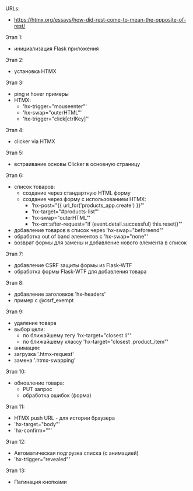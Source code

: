 URLs:

- https://htmx.org/essays/how-did-rest-come-to-mean-the-opposite-of-rest/

Этап 1:

- инициализация Flask приложения

Этап 2:

- установка HTMX

Этап 3:

- ping и hover примеры
- HTMX:
    - 'hx-trigger="mouseenter"'
    - 'hx-swap="outerHTML"'
    - 'hx-trigger="click[ctrlKey]"'

Этап 4:

- clicker via HTMX

Этап 5:

- встраивание основы Clicker в основную страницу

Этап 6:

- список товаров:
    - создание через стандартную HTML форму
    - создание через форму с использованием HTMX:
        - 'hx-post="{{ url_for('products_app.create') }}"'
        - 'hx-target="#products-list"'
        - 'hx-swap="outerHTML"'
        - 'hx-on::after-request="if (event.detail.successful) this.reset()"'
- добавление товаров в список через 'hx-swap="beforeend"'
- обработка out of band элементов с 'hx-swap="none"'
- возврат формы для замены и добавление нового элемента в список

Этап 7:

- добавление CSRF защиты формы из Flask-WTF
- обработка формы Flask-WTF для добавления товара

Этап 8:

- добавление заголовков 'hx-headers'
- пример с @csrf_exempt

Этап 9:

- удаление товара
- выбор цели:
    - по ближайшему тегу 'hx-target="closest li"'
    - по ближайшему классу 'hx-target="closest .product_item"'
- анимации:
- загрузка '.htmx-request'
- замена '.htmx-swapping'

Этап 10:

- обновление товара:
    - PUT запрос
    - обработка ошибок (форма)

Этап 11:

- HTMX push URL - для истории браузера
- 'hx-target="body"'
- 'hx-confirm="<message>"'

Этап 12:

- Автоматическая подгрузка списка (с анимацией)
- 'hx-trigger="revealed"'

Этап 13:
- Пагинация кнопками